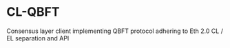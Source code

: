 # CL-QBFT
Consensus layer client implementing QBFT protocol adhering to Eth 2.0 CL / EL separation and API
